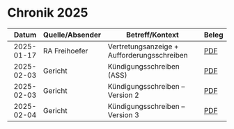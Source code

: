 # Chronik 2025

| Datum       | Quelle/Absender        | Betreff/Kontext                                | Beleg |
|------------:|------------------------|------------------------------------------------|-------|
| 2025-01-17  | RA Freihoefer          | Vertretungsanzeige + Aufforderungsschreiben    | [PDF](../10002545284_1_Vertretungsanzeige%20und%20Aufforderungsschreiben.pdf) |
| 2025-02-03  | Gericht                | Kündigungsschreiben (ASS)                      | [PDF](../10002208423_1_ASS%20und%20Kündigung.pdf) |
| 2025-02-03  | Gericht                | Kündigungsschreiben – Version 2                | [PDF](../10002208423_1_ASS%20und%20Kündigung%20(2).pdf) |
| 2025-02-04  | Gericht                | Kündigungsschreiben – Version 3                | [PDF](../10002208423_1_ASS%20und%20Kündigung_01%20(2).pdf) |
